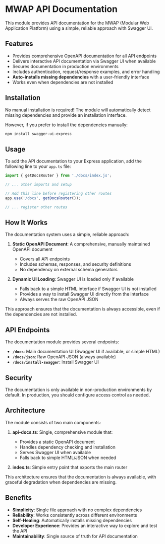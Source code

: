 # MWAP API Documentation

This module provides API documentation for the MWAP (Modular Web Application Platform) using a simple, reliable approach with Swagger UI.

## Features

- Provides comprehensive OpenAPI documentation for all API endpoints
- Delivers interactive API documentation via Swagger UI when available
- Secures documentation in production environments
- Includes authentication, request/response examples, and error handling
- **Auto-installs missing dependencies** with a user-friendly interface
- Works even when dependencies are not installed

## Installation

No manual installation is required! The module will automatically detect missing dependencies and provide an installation interface.

However, if you prefer to install the dependencies manually:

```bash
npm install swagger-ui-express
```

## Usage

To add the API documentation to your Express application, add the following line to your `app.ts` file:

```typescript
import { getDocsRouter } from './docs/index.js';

// ... other imports and setup

// Add this line before registering other routes
app.use('/docs', getDocsRouter());

// ... register other routes
```

## How It Works

The documentation system uses a simple, reliable approach:

1. **Static OpenAPI Document**: A comprehensive, manually maintained OpenAPI document
   - Covers all API endpoints
   - Includes schemas, responses, and security definitions
   - No dependency on external schema generators

2. **Dynamic UI Loading**: Swagger UI is loaded only if available
   - Falls back to a simple HTML interface if Swagger UI is not installed
   - Provides a way to install Swagger UI directly from the interface
   - Always serves the raw OpenAPI JSON

This approach ensures that the documentation is always accessible, even if the dependencies are not installed.

## API Endpoints

The documentation module provides several endpoints:

- **`/docs`**: Main documentation UI (Swagger UI if available, or simple HTML)
- **`/docs/json`**: Raw OpenAPI JSON (always available)
- **`/docs/install-swagger`**: Install Swagger UI

## Security

The documentation is only available in non-production environments by default. In production, you should configure access control as needed.

## Architecture

The module consists of two main components:

1. **api-docs.ts**: Single, comprehensive module that:
   - Provides a static OpenAPI document
   - Handles dependency checking and installation
   - Serves Swagger UI when available
   - Falls back to simple HTML/JSON when needed

2. **index.ts**: Simple entry point that exports the main router

This architecture ensures that the documentation is always available, with graceful degradation when dependencies are missing.

## Benefits

- **Simplicity**: Single file approach with no complex dependencies
- **Reliability**: Works consistently across different environments
- **Self-Healing**: Automatically installs missing dependencies
- **Developer Experience**: Provides an interactive way to explore and test the API
- **Maintainability**: Single source of truth for API documentation